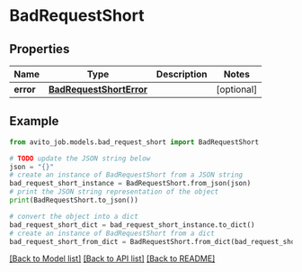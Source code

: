 # BadRequestShort


## Properties

Name | Type | Description | Notes
------------ | ------------- | ------------- | -------------
**error** | [**BadRequestShortError**](BadRequestShortError.md) |  | [optional] 

## Example

```python
from avito_job.models.bad_request_short import BadRequestShort

# TODO update the JSON string below
json = "{}"
# create an instance of BadRequestShort from a JSON string
bad_request_short_instance = BadRequestShort.from_json(json)
# print the JSON string representation of the object
print(BadRequestShort.to_json())

# convert the object into a dict
bad_request_short_dict = bad_request_short_instance.to_dict()
# create an instance of BadRequestShort from a dict
bad_request_short_from_dict = BadRequestShort.from_dict(bad_request_short_dict)
```
[[Back to Model list]](../README.md#documentation-for-models) [[Back to API list]](../README.md#documentation-for-api-endpoints) [[Back to README]](../README.md)


